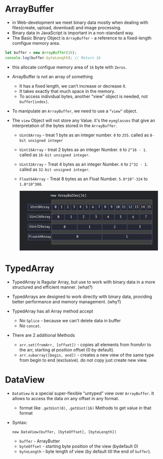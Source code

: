 # ArrayBuffer

- in Web-development we meet binary data mostly when dealing with files(create, upload, download) and image processing.
- Binary data in JavaScript is important in a non-standard way.
- The Basic Binary Object is `ArrayBuffer` - a reference to a fixed-length comfigue memory area.

```js
let buffer = new ArrayBuffer(16);
console.log(buffer.byteLength); // Return 16
```

- this allocate configue memory area of `16` byte with `Zeros`.
- ArrayBuffer is not an array of something

  - It has a fixed length, we can’t increase or decrease it.
  - It takes exactly that much space in the memory.
  - To access individual bytes, another “view” object is needed, not `buffer[index]`.

- To manipulate an `ArrayBuffer`, we need to use a `“view”` object.
- The `view` Object will not store any Value. it's the `eyeglasses` that give an interpretation of the bytes stored in the `ArrayBuffer`.

  - `Uint8Array` - treat 1 byte as an integer number. `0` to `255`. called as `8-bit unsigned integer`
  - `Uint16Array` - treat 2 bytes as an integer Number. `0` to `2^16 - 1`. called as `16-bit unsigned integer`.
  - `Uint32Array` - Treat 4 bytes as an integer Number. `0` to `2^32 - 1`. called as `32-bit unsigned integer`.
  - `Float64Array` - Treat 8 bytes as an Float Number. `5.0*10^-324` to `1.8*10^308`.

    ![View for ArrayBuffer](./View%20for%20ArrayBuffer.png)

# TypedArray

- TypedArray is Ragular Array, but use to work with binary data in a more structured and efficient manner. (what?)
- TypedArrays are designed to work directly with binary data, providing better performance and memory management. (why?)
- TypedArray has all Array method accept

  - No `Splice` - because we can't delete data in buffer
  - No `concat`.

- There are 2 additional Methods
  - `arr.set(fromArr, [offset])` - copies all elements from fromArr to the arr, starting at position offset (0 by default).
  - `arr.subarray([begin, end])` - creates a new view of the same type from begin to end (exclusive). do not copy just create new view.

# DataView

- `DataView` is a special super-flexible “untyped” view over `ArrayBuffer`. It allows to access the data on any offset in any format.
  - format like `.getUint(8)`, `.getUint(16)` Methods to get value in that format
- Syntax:

  ```
  new DataView(buffer, [byteOffset], [byteLength])
  ```

  - `buffer` - ArrayButter
  - `byteOffset` - starting byte position of the view (bydefault 0)
  - `byteLength` - byte length of view (by default till the end of `buffer`).
